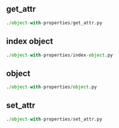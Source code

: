 
## get_attr
```python
./object-with-properties/get_attr.py
```


## index object
```python
./object-with-properties/index-object.py
```


## object
```python
./object-with-properties/object.py
```


## set_attr
```python
./object-with-properties/set_attr.py
```

